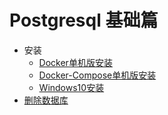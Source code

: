 # Postgresql 基础篇

* 安装
  + [Docker单机版安装](安装/Docker单机版安装.md)
  + [Docker-Compose单机版安装](安装/Docker-Compose部署单机版.md)
  + [Windows10安装](安装/Windows10安装.md)
* [删除数据库](删除数据库.md)
